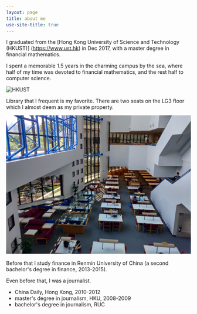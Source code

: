 ```yaml
---
layout: page
title: about me
use-site-title: true
---
```


I graduated from the [Hong Kong University of Science and Technology (HKUST)] (https://www.ust.hk) in Dec 2017, with a master degree in financial mathematics.

I spent a memorable 1.5 years in the charming campus by the sea, where half of my time was devoted to financial mathematics, and the rest half to computer science.

![HKUST](HKUST.jpg)

Library that I frequent is my favorite. There are two seats on the LG3 floor which I almost deem as my private property.

![Library](Library.jpg)

Before that I study finance in Renmin University of China (a second bachelor's degree in finance, 2013-2015).

Even before that, I was a journalist.

- China Daily, Hong Kong, 2010-2012
- master's degree in journalism, HKU, 2008-2009
- bachelor's degree in journalism, RUC

